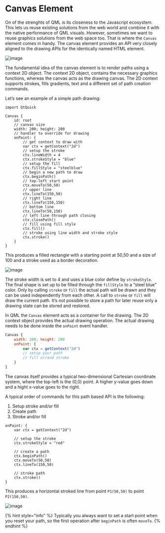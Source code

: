 # Canvas Element

On of the strenghts of QML is its closeness to the Javascript ecosystem. This lets us reuse existing solutions from the web world and combine it with the native performance of QML visuals. However, sometimes we want to reuse graphics solutions from the web space too. That is where the `Canvas` element comes in handy. The canvas element provides an API very closely aligned to the drawing APIs for the identically named HTML element.

![image](assets/glowlines.png)

The fundamental idea of the canvas element is to render paths using a context 2D object. The context 2D object, contains the necessary graphics functions, whereas the canvas acts as the drawing canvas. The 2D context supports strokes, fills gradients, text and a different set of path creation commands.

Let’s see an example of a simple path drawing:

```
import QtQuick

Canvas {
    id: root
    // canvas size
    width: 200; height: 200
    // handler to override for drawing
    onPaint: {
        // get context to draw with
        var ctx = getContext("2d")
        // setup the stroke
        ctx.lineWidth = 4
        ctx.strokeStyle = "blue"
        // setup the fill
        ctx.fillStyle = "steelblue"
        // begin a new path to draw
        ctx.beginPath()
        // top-left start point
        ctx.moveTo(50,50)
        // upper line
        ctx.lineTo(150,50)
        // right line
        ctx.lineTo(150,150)
        // bottom line
        ctx.lineTo(50,150)
        // left line through path closing
        ctx.closePath()
        // fill using fill style
        ctx.fill()
        // stroke using line width and stroke style
        ctx.stroke()
    }
}
```

This produces a filled rectangle with a starting point at 50,50 and a size of 100 and a stroke used as a border decoration.

![image](assets/rectangle.png)

The stroke width is set to 4 and uses a blue color define by `strokeStyle`. The final shape is set up to be filled through the `fillStyle` to a “steel blue” color. Only by calling `stroke` or `fill` the actual path will be drawn and they can be used independently from each other. A call to `stroke` or `fill` will draw the current path. It’s not possible to store a path for later reuse only a drawing state can be stored and restored.

In QML the `Canvas` element acts as a container for the drawing. The 2D context object provides the actual drawing operation. The actual drawing needs to be done inside the `onPaint` event handler.

```qml
Canvas {
    width: 200; height: 200
    onPaint: {
        var ctx = getContext("2d")
        // setup your path
        // fill or/and stroke
    }
}
```

The canvas itself provides a typical two-dimensional Cartesian coordinate system, where the top-left is the (0,0) point. A higher y-value goes down and a hight x-value goes to the right.

A typical order of commands for this path based API is the following:

1. Setup stroke and/or fill
2. Create path
3. Stroke and/or fill

```
onPaint: {
    var ctx = getContext("2d")

    // setup the stroke
    ctx.strokeStyle = "red"

    // create a path
    ctx.beginPath()
    ctx.moveTo(50,50)
    ctx.lineTo(150,50)

    // stroke path
    ctx.stroke()
}
```

This produces a horizontal stroked line from point `P1(50,50)` to point `P2(150,50)`.

![image](assets/line.png)

{% hint style="info" %}
Typically you always want to set a start point when you reset your path, so the first operation after `beginPath` is often `moveTo`.
{% endhint %}
